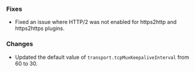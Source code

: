### Fixes

* Fixed an issue where HTTP/2 was not enabled for https2http and https2https plugins.

### Changes

* Updated the default value of `transport.tcpMuxKeepaliveInterval` from 60 to 30.

